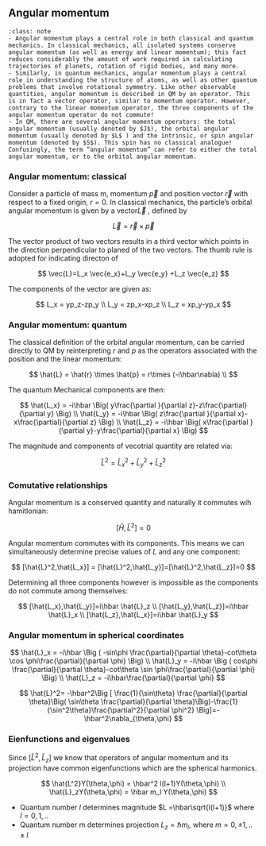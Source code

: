 ## Angular momentum  

```{admonition} What you need to know
:class: note
- Angular momentum plays a central role in both classical and quantum mechanics. In classical mechanics, all isolated systems conserve angular momentum (as well as energy and linear momentum); this fact reduces considerably the amount of work required in calculating trajectories of planets, rotation of rigid bodies, and many more. 
- Similarly, in quantum mechanics, angular momentum plays a central role in understanding the structure of atoms, as well as other quantum problems that involve rotational symmetry. Like other observable quantities, angular momentum is described in QM by an operator. This is in fact a vector operator, similar to momentum operator. However, contrary to the linear momentum operator, the three components of the angular momentum operator do not commute!
- In QM, there are several angular momentum operators: the total angular momentum (usually denoted by $J$), the orbital angular momentum (usually denoted by $L$ ) and the intrinsic, or spin angular momentum (denoted by $S$). This spin has no classical analogue! Confusingly, the term “angular momentum” can refer to either the total angular momentum, or to the orbital angular momentum.
```


### Angular momentum: classical

Consider a particle of mass m, momentum $\vec{p}$ and position vector $\vec{r}$ with respect to a fixed origin, $r = 0$. In classical mechanics, the particle’s orbital angular momentum is given by a vector$\vec{L}$ , defined by


$$
\vec{L} = \vec{r}  \times \vec{p}
$$


The vector product of two vectors results in a third vector which points in the direction perpendicular to planed of the two vectors. The thumb rule is adopted for indicating directon of 



$$
\vec{L}=L_x \vec{e_x}+L_y \vec{e_y} +L_z \vec{e_z} 
$$

 The components of the vector are given as:


$$
L_x = yp_z-zp_y \\
L_y = zp_x-xp_z \\
L_z = xp_y-yp_x
$$


### Angular momentum: quantum



The classical definition of the orbital angular momentum,  can be carried directly to QM by reinterpreting $r$ and $p$ as the operators associated with the position and the linear momentum:


$$
\hat{L} = \hat{r}  \times \hat{p} = r\times (-i\hbar\nabla) \\
$$

The quantum Mechanical components are then:


$$
\hat{L_x} = -i\hbar \Big( y\frac{\partial }{\partial z}-z\frac{\partial}{\partial y} \Big) \\
\hat{L_y} = -i\hbar \Big( z\frac{\partial }{\partial x}-x\frac{\partial}{\partial z} \Big) \\
\hat{L_z} = -i\hbar \Big( x\frac{\partial }{\partial y}-y\frac{\partial}{\partial x} \Big)
$$

The magnitude and components of vecotrial quantity are related via: 

$$
\hat{L}^2 = \hat{L}^2_x+\hat{L}^2_y+\hat{L}^2_z
$$



### Comutative relationships 

Angular momentum is a conserved quantity and naturally it commutes wih hamitlonian:


$$
[\hat{H},\hat{L}^2]=0
$$


Angular momentum commutes with its components. This means we can simultaneously determine precise values of $L$ and any one component:


$$
[\hat{L}^2,\hat{L_x}] = [\hat{L}^2,\hat{L_y}]=[\hat{L}^2,\hat{L_z}]=0
$$



Determining all three components however is impossible as the components do not commute among themselves:


$$
[\hat{L_x},\hat{L_y}]=i\hbar \hat{L}_z
\\ 
[\hat{L_y},\hat{L_z}]=i\hbar \hat{L}_x 
\\ 
[\hat{L_z},\hat{L_x}]=i\hbar \hat{L}_y
$$



### Angular momentum in spherical coordinates


$$
\hat{L}_x = -i\hbar \Big (  -sin\phi \frac{\partial}{\partial \theta}-cot\theta \cos \phi\frac{\partial}{\partial \phi}     \Big) \\
\hat{L}_y = -i\hbar \Big (  cos\phi \frac{\partial}{\partial \theta}-cot\theta \sin \phi\frac{\partial}{\partial \phi}     \Big) \\
\hat{L}_z = -i\hbar\frac{\partial}{\partial \phi}
$$

$$
\hat{L}^2= -\hbar^2\Big [  \frac{1}{\sin\theta} \frac{\partial}{\partial \theta}\Big( \sin\theta \frac{\partial}{\partial \theta}\Big)-\frac{1}{\sin^2\theta}\frac{\partial^2}{\partial \phi^2}     \Big]=-\hbar^2\nabla_{\theta,\phi}
$$

### Eienfunctions and eigenvalues 

Since $[\hat{L}^2,\hat{L}_z]$ we know that operators of angular momentum and its projection have common eigenfunctions which are the spherical harmonics. 


$$
\hat{L^2}Y(\theta,\phi) = \hbar^2 l(l+1)Y(\theta,\phi) \\
\hat{L}_zY(\theta,\phi) = \hbar m_l Y(\theta,\phi)
$$


- Quantum number $l$ determines magnitude  $L =\hbar\sqrt{l(l+1)}$ where $l=0,1,..$
- Quantum number m determines projection  $L_z=\hbar m_l$, where $m=0,\pm1,..\pm l$

